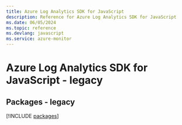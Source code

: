 ```yaml
---
title: Azure Log Analytics SDK for JavaScript
description: Reference for Azure Log Analytics SDK for JavaScript
ms.date: 06/05/2024
ms.topic: reference
ms.devlang: javascript
ms.service: azure-monitor
---
```

# Azure Log Analytics SDK for JavaScript - legacy
## Packages - legacy
[!INCLUDE [packages](log-analytics-index.md)]